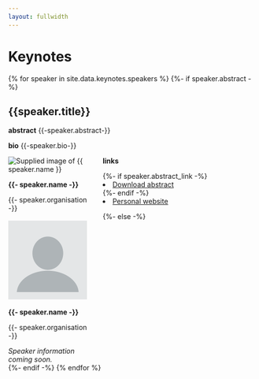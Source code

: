 ```yaml
---
layout: fullwidth
---
```


# Keynotes

<div class="container">
{% for speaker in site.data.keynotes.speakers %}
    {%- if speaker.abstract -%}
    <h2 id="{{speaker.title | slugify}}">{{speaker.title}}</h2>
    <div class="row">
        <div class="col-md-6">                
            <p><b class="text-uppercase">abstract</b>&nbsp;{{-speaker.abstract-}}</p>
        </div>
        <div class="col-md-6">       
            <p><b class="text-uppercase">bio</b>&nbsp;{{-speaker.bio-}}</p>
            <div class="thumbnail" style="width:160px; float: inline-start; margin-right: 32px">
                  <img src="{{speaker.image}}" alt="Supplied image of {{ speaker.name }}" style="object-fit: cover; height:160px; width:100%;">
                  <div class="caption">      
                    <p><b>{{- speaker.name -}}</b></p>
                    <p>{{- speaker.organisation -}}</p>
                  </div>
            </div>                
            <p><b class="text-uppercase">links</b></p>
            <ul style="list-style: inside">
                {%- if speaker.abstract_link -%}<li><a href="{{speaker.abstract_link}}">Download abstract</a></li>{%- endif -%} 
                <li><a href="{{speaker.website}}">Personal website</a></li>
            </ul>
        </div>
    </div>
    {%- else -%}
    <div class="thumbnail" style="width:160px">
        <img src="/img/oc/default.png" style="object-fit: cover; height:160px; width:100%;">
        <div class="caption">      
            <p><b>{{- speaker.name -}}</b></p>
            <p>{{- speaker.organisation -}}</p>
            <em>Speaker information coming soon.</em>
        </div>        
    </div>
    {%- endif -%}
{% endfor %}    
</div>
